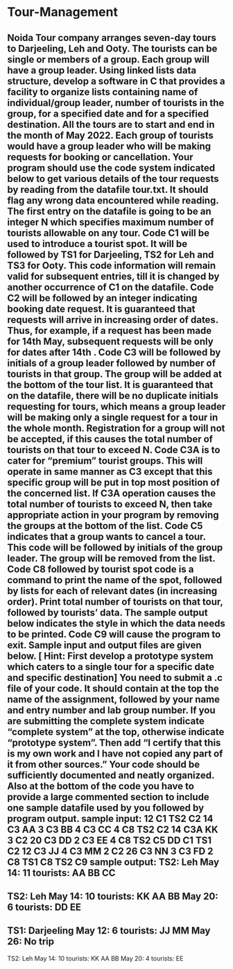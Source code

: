 # Tour-Management
Noida Tour company arranges seven-day tours to Darjeeling, Leh and Ooty. The tourists can be single 
or members of a group. Each group will have a group leader. Using linked lists data structure, develop 
a software in C that provides a facility to organize lists containing name of individual/group leader, 
number of tourists in the group, for a specified date and for a specified destination. All the tours are 
to start and end in the month of May 2022. Each group of tourists would have a group leader who will 
be making requests for booking or cancellation. Your program should use the code system indicated 
below to get various details of the tour requests by reading from the datafile tour.txt. It should flag 
any wrong data encountered while reading. 
The first entry on the datafile is going to be an integer N which specifies maximum number of tourists 
allowable on any tour. Code C1 will be used to introduce a tourist spot. It will be followed by TS1 for 
Darjeeling, TS2 for Leh and TS3 for Ooty. This code information will remain valid for subsequent 
entries, till it is changed by another occurrence of C1 on the datafile. 
Code C2 will be followed by an integer indicating booking date request. It is guaranteed that requests
will arrive in increasing order of dates. Thus, for example, if a request has been made for 14th May, 
subsequent requests will be only for dates after 14th
.
Code C3 will be followed by initials of a group leader followed by number of tourists in that group. The 
group will be added at the bottom of the tour list. It is guaranteed that on the datafile, there will be 
no duplicate initials requesting for tours, which means a group leader will be making only a single 
request for a tour in the whole month. Registration for a group will not be accepted, if this causes the 
total number of tourists on that tour to exceed N.
Code C3A is to cater for “premium” tourist groups. This will operate in same manner as C3 except that 
this specific group will be put in top most position of the concerned list. If C3A operation causes the 
total number of tourists to exceed N, then take appropriate action in your program by removing the 
groups at the bottom of the list. 
Code C5 indicates that a group wants to cancel a tour. This code will be followed by initials of the 
group leader. The group will be removed from the list.
Code C8 followed by tourist spot code is a command to print the name of the spot, followed by lists 
for each of relevant dates (in increasing order). Print total number of tourists on that tour, followed 
by tourists’ data. The sample output below indicates the style in which the data needs to be printed.
Code C9 will cause the program to exit. Sample input and output files are given below.
[ Hint: First develop a prototype system which caters to a single tour for a specific date and specific 
destination]
You need to submit a .c file of your code. It should contain at the top
the name of the assignment, 
followed by your name 
and entry number and lab group number. 
If you are submitting the complete system indicate “complete system” at the top, otherwise 
indicate “prototype system”. Then add “I certify that this is my own work and I have not copied any 
part of it from other sources.” 
Your code should be sufficiently documented and neatly organized. 
Also at the bottom of the code you have to provide a large commented section to include one 
sample datafile used by you followed by program output.
sample input:
12 C1 TS2 C2 14 C3 AA 3 C3 BB 4 C3 CC 4 C8 TS2 C2 14 C3A KK 3 
C2 20 C3 DD 2 C3 EE 4 C8 TS2 
C5 DD C1 TS1 C2 12 C3 JJ 4 C3 MM 2 C2 26 C3 NN 3 C3 FD 2 
C8 TS1 C8 TS2 C9
sample output:
TS2: Leh
May 14: 11 tourists: AA BB CC 
------------------------------------------
TS2: Leh
May 14: 10 tourists: KK AA BB
May 20: 6 tourists: DD EE 
------------------------------------
TS1: Darjeeling
May 12: 6 tourists: JJ MM
May 26: No trip
----------------------------------------
TS2: Leh
May 14: 10 tourists: KK AA BB
May 20: 4 tourists: EE
